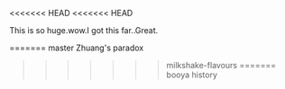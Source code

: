 <<<<<<< HEAD
<<<<<<< HEAD

This is so huge.wow.I got this far..Great.

=======
master Zhuang's paradox 
>>>>>>> milkshake-flavours
=======
booya
>>>>>>> history
